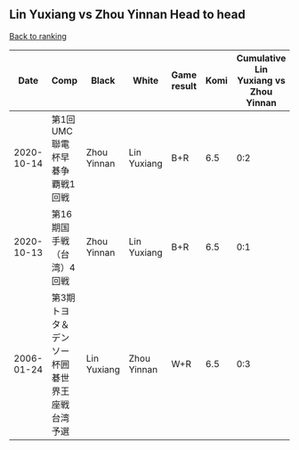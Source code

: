 ## Lin Yuxiang vs Zhou Yinnan Head to head

[Back to ranking](../../index.md)




| **Date** | **Comp** | **Black** | **White** | **Game result** | **Komi** | **Cumulative Lin Yuxiang vs Zhou Yinnan** | **Lin Yuxiang streak** | **Zhou Yinnan streak** | 
| --- | --- | --- | --- | --- | --- | --- | --- | --- |
| 2020-10-14 | 第1回UMC聯電杯早碁争覇戦1回戦 | Zhou Yinnan | Lin Yuxiang | B+R | 6.5 | 0:2 | 0 | 2 | 
| 2020-10-13 | 第16期国手戦（台湾）4回戦 | Zhou Yinnan | Lin Yuxiang | B+R | 6.5 | 0:1 | 0 | 1 | 
| 2006-01-24 | 第3期トヨタ＆デンソー杯囲碁世界王座戦台湾予選 | Lin Yuxiang | Zhou Yinnan | W+R | 6.5 | 0:3 | 0 | 3 |




